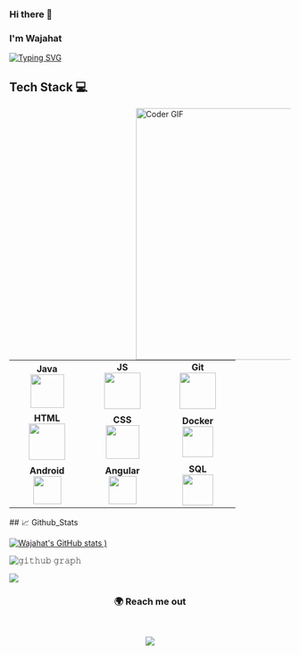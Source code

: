 ### Hi there 👋
### I'm Wajahat

[![Typing SVG](https://readme-typing-svg.herokuapp.com?vCenter=true&width=700&lines=Techno-Functional+Consultant+and+FinTech+Engineer;Java+Developer+with+4%2B+Years+Experience;Passionate+about+making+everthing+around+me+automated)](https://git.io/typing-svg)



## Tech Stack :computer:
<div>
 <img align="right" style="max-width:55%" src="https://github.com/ankitwarbhe/ankitwarbhe/blob/master/developer.gif" alt="Coder GIF" width="400" height="450">
<br>
<table width="300">
<tbody>
 <tr>
<td align="center" width="20%">
<span><b><center>Java</center></b></span> 
<img height=60px src="https://img.icons8.com/nolan/128/java-coffee-cup-logo.png"> 
</td>

<td align="center" width="20%">
<span><b><center>JS</center></b></span> 
<img height=65px src="https://img.icons8.com/nolan/128/javascript.png"> 
</td>

   <td align="center" width="20%">
<span><b><center>Git</center></b></span> 
<img height=65px src="https://img.icons8.com/nolan/128/git.png"> 
</td>
</tr>

<tr>
<td align="center" width="20%">
<span><b><center>HTML</center></b></span> 
<img height=65px src="https://img.icons8.com/nolan/96/html.png"> 
</td>
  
  <td align="center" width="20%">
<span><b><center>CSS</center></b></span> 
<img height=60px src="https://img.icons8.com/nolan/96/css-filetype.png"> 
</td>



<td align="center" width="20%">
<span><b><center>Docker</center></b></span> 
<img height=55px src="https://img.icons8.com/nolan/64/docker.png"> 
</td>
</tr>

<tr>
<td align="center" width="20%">
<span><b><center>Android</center></b></span> 
<img height=50px src="https://img.icons8.com/nolan/96/android.png"> 
</td>

<td align="center" width="20%">
<span><b><center>Angular</center></b></span> 
<img height=50px src="https://img.icons8.com/nolan/64/angularjs.png"> 
</td>



<td align="center" width="20%">
<span><b><center>SQL</center></b></span> 
<img height=55px src="https://img.icons8.com/nolan/96/sql.png"> 
</td>
</tr>

</tbody>
</table>
</div>
## 📈 Github_Stats

[![Wajahat's GitHub stats](https://github-readme-stats.vercel.app/api?username=wajahatrahman&include_all_commits=true&count_private=true&show_icons=true&theme=tokyonight)
)](https://github.com/wajahatrahman/github-readme-stats)

![𝚐𝚒𝚝𝚑𝚞𝚋 𝚐𝚛𝚊𝚙𝚑](https://activity-graph.herokuapp.com/graph?username=wajahatrahman&theme=react-dark&area=true)

![](https://github-readme-streak-stats.herokuapp.com/?user=wajahatrahman&theme=tokyonight&hide_border=true)


<h3 align="center"> 🌍 Reach me out </h3>
<br />
<p align="center">
<a href="https://pk.linkedin.com/in/wajahat-rahman-067bb410b"><img src="https://img.shields.io/badge/linkedin-%230077B5.svg?&style=for-the-badge&logo=linkedin&logoColor=white"/></a>
</p>
